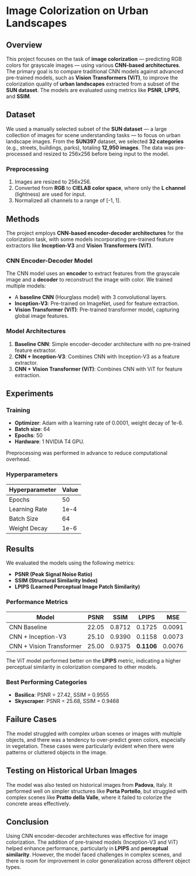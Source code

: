 # Image Colorization on Urban Landscapes

## Overview

This project focuses on the task of **image colorization** — predicting RGB colors for grayscale images — using various **CNN-based architectures**. The primary goal is to compare traditional CNN models against advanced pre-trained models, such as **Vision Transformers (ViT)**, to improve the colorization quality of **urban landscapes** extracted from a subset of the **SUN dataset**. The models are evaluated using metrics like **PSNR**, **LPIPS**, and **SSIM**.

## Dataset

We used a manually selected subset of the **SUN dataset** — a large collection of images for scene understanding tasks — to focus on urban landscape images. From the **SUN397** dataset, we selected **32 categories** (e.g., streets, buildings, parks), totaling **12,950 images**. The data was pre-processed and resized to 256x256 before being input to the model.

### Preprocessing

1. Images are resized to 256x256.
2. Converted from **RGB** to **CIELAB color space**, where only the **L channel** (lightness) are used for input.
3. Normalized all channels to a range of [-1, 1].

## Methods

The project employs **CNN-based encoder-decoder architectures** for the colorization task, with some models incorporating pre-trained feature extractors like **Inception-V3** and **Vision Transformers (ViT)**.

### CNN Encoder-Decoder Model

The CNN model uses an **encoder** to extract features from the grayscale image and a **decoder** to reconstruct the image with color. We trained multiple models:
- A **baseline CNN** (Hourglass model) with 3 convolutional layers.
- **Inception-V3**: Pre-trained on ImageNet, used for feature extraction.
- **Vision Transformer (ViT)**: Pre-trained transformer model, capturing global image features.

### Model Architectures

1. **Baseline CNN**: Simple encoder-decoder architecture with no pre-trained feature extractor.
2. **CNN + Inception-V3**: Combines CNN with Inception-V3 as a feature extractor.
3. **CNN + Vision Transformer (ViT)**: Combines CNN with ViT for feature extraction.

## Experiments

### Training

- **Optimizer**: Adam with a learning rate of 0.0001, weight decay of 1e-6.
- **Batch size**: 64
- **Epochs**: 50
- **Hardware**: 1 NVIDIA T4 GPU.

Preprocessing was performed in advance to reduce computational overhead.

### Hyperparameters

| Hyperparameter | Value     |
|----------------|-----------|
| Epochs         | 50        |
| Learning Rate  | 1e-4      |
| Batch Size     | 64        |
| Weight Decay   | 1e-6      |

## Results

We evaluated the models using the following metrics:

- **PSNR (Peak Signal Noise Ratio)**
- **SSIM (Structural Similarity Index)**
- **LPIPS (Learned Perceptual Image Patch Similarity)**

### Performance Metrics

| Model                 | PSNR  | SSIM   | LPIPS | MSE   |
|-----------------------|-------|--------|-------|-------|
| CNN Baseline           | 22.05 | 0.8712 | 0.1725 | 0.0091 |
| CNN + Inception-V3     | 25.10 | 0.9390 | 0.1158 | 0.0073 |
| CNN + Vision Transformer | 25.00 | 0.9375 | **0.1106** | 0.0076 |

The ViT model performed better on the **LPIPS** metric, indicating a higher perceptual similarity in colorization compared to other models.

### Best Performing Categories

- **Basilica**: PSNR = 27.42, SSIM = 0.9555
- **Skyscraper**: PSNR = 25.68, SSIM = 0.9468

## Failure Cases

The model struggled with complex urban scenes or images with multiple objects, and there was a tendency to over-predict green colors, especially in vegetation. These cases were particularly evident when there were patterns or cluttered objects in the image.

## Testing on Historical Urban Images

The model was also tested on historical images from **Padova**, Italy. It performed well on simpler structures like **Porta Portello**, but struggled with complex scenes like **Pratto della Valle**, where it failed to colorize the concrete areas effectively.

## Conclusion

Using CNN encoder-decoder architectures was effective for image colorization. The addition of pre-trained models (Inception-V3 and ViT) helped enhance performance, particularly in **LPIPS** and **perceptual similarity**. However, the model faced challenges in complex scenes, and there is room for improvement in color generalization across different object types.
